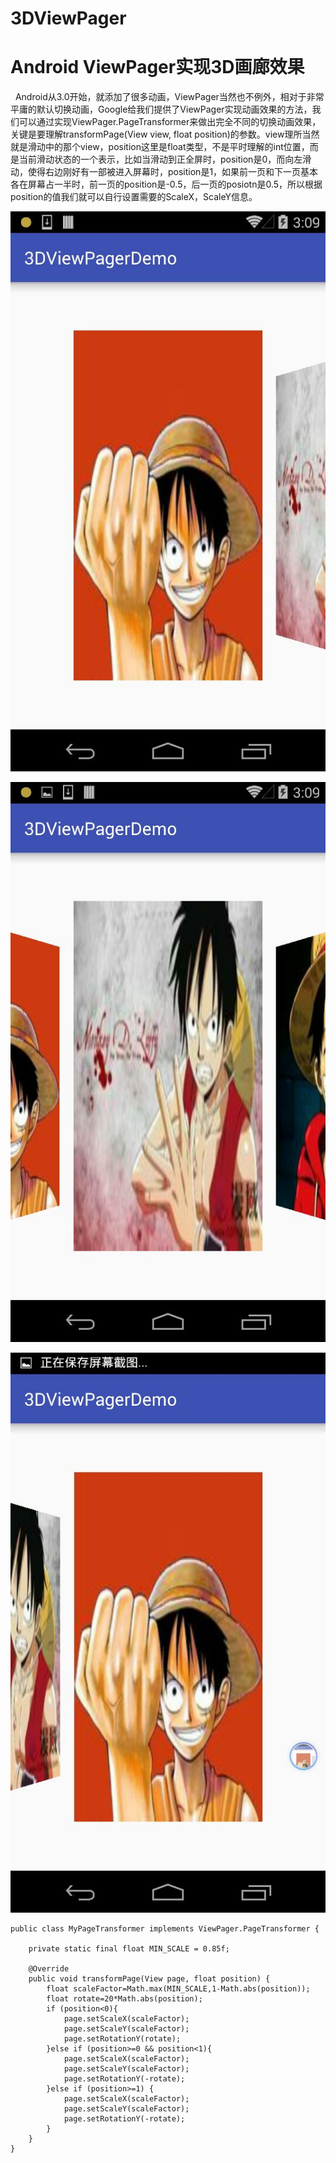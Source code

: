 # 3DViewPager
# Android ViewPager实现3D画廊效果
 
 Android从3.0开始，就添加了很多动画，ViewPager当然也不例外，相对于非常平庸的默认切换动画，Google给我们提供了ViewPager实现动画效果的方法，我们可以通过实现ViewPager.PageTransformer来做出完全不同的切换动画效果，关键是要理解transformPage(View view, float position)的参数。view理所当然就是滑动中的那个view，position这里是float类型，不是平时理解的int位置，而是当前滑动状态的一个表示，比如当滑动到正全屏时，position是0，而向左滑动，使得右边刚好有一部被进入屏幕时，position是1，如果前一页和下一页基本各在屏幕占一半时，前一页的position是-0.5，后一页的posiotn是0.5，所以根据position的值我们就可以自行设置需要的ScaleX，ScaleY信息。

![image](https://github.com/AndyRenJie/3DViewPager/blob/master/20171201161010.jpg)
 
![image](https://github.com/AndyRenJie/3DViewPager/blob/master/20171201161018.jpg)
 
![image](https://github.com/AndyRenJie/3DViewPager/blob/master/20171201161023.jpg)

```
public class MyPageTransformer implements ViewPager.PageTransformer {

    private static final float MIN_SCALE = 0.85f;

    @Override
    public void transformPage(View page, float position) {
        float scaleFactor=Math.max(MIN_SCALE,1-Math.abs(position));
        float rotate=20*Math.abs(position);
        if (position<0){
            page.setScaleX(scaleFactor);
            page.setScaleY(scaleFactor);
            page.setRotationY(rotate);
        }else if (position>=0 && position<1){
            page.setScaleX(scaleFactor);
            page.setScaleY(scaleFactor);
            page.setRotationY(-rotate);
        }else if (position>=1) {
            page.setScaleX(scaleFactor);
            page.setScaleY(scaleFactor);
            page.setRotationY(-rotate);
        }
    }
}
```
